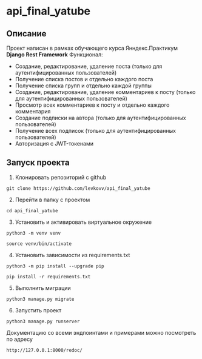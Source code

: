 # api_final_yatube
## Описание
Проект написан в рамках обучающего курса Янндекс.Практикум **Django Rest Framework**
Функционал:
* Создание, редактирование, удаление поста (только для аутентифицированных пользователей)
* Получение списка постов и отдельно каждого поста
* Получение списка групп и отдельно каждой группы
* Создание, редактирование, удаление комментариев к посту (только для аутентифицированных пользователей)
* Просмотр всех комментариев к посту и отдельно каждого комментария
* Создание подписки на автора (только для аутентифицированных пользователей)
* Получение всех подписок (только для аутентифицированных пользователей)
* Авторизация с JWT-токенами

## Запуск проекта
1. Клонировать репозиторий с github
```
git clone https://github.com/levkovv/api_final_yatube
```
2. Перейти в папку с проектом
```
cd api_final_yatube
```
3. Установить и активировать виртуальное окружение
```
python3 -m venv venv
```
```
source venv/bin/activate
```
4. Установить зависимости из requirements.txt
```
python3 -m pip install --upgrade pip
```
```
pip install -r requirements.txt
```
5. Выполнить миграции
```
python3 manage.py migrate
```
6. Запустить проект 
```
python3 manage.py runserver
```
Документацию со всеми эндпоинтами и примерами можно посмотреть по адресу
```
http://127.0.0.1:8000/redoc/
```
